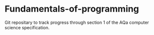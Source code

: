 # Fundamentals-of-programming
Git repositary to track progress through section 1 of the AQa computer science specification.
